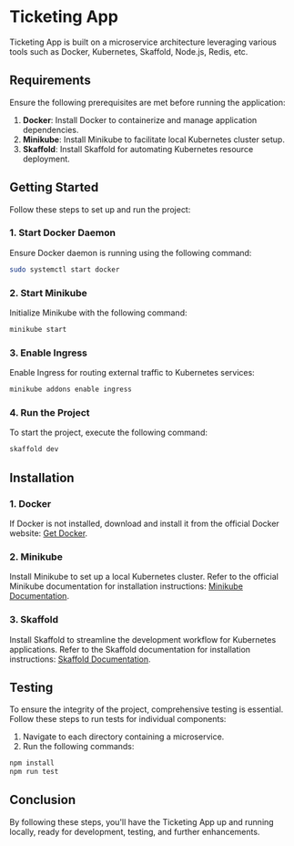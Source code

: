 # Ticketing App

Ticketing App is built on a microservice architecture leveraging various tools such as Docker, Kubernetes, Skaffold, Node.js, Redis, etc.

## Requirements
Ensure the following prerequisites are met before running the application:

1. **Docker**: Install Docker to containerize and manage application dependencies.
2. **Minikube**: Install Minikube to facilitate local Kubernetes cluster setup.
3. **Skaffold**: Install Skaffold for automating Kubernetes resource deployment.

## Getting Started
Follow these steps to set up and run the project:

### 1. Start Docker Daemon
Ensure Docker daemon is running using the following command:

```bash
sudo systemctl start docker
```

### 2. Start Minikube
Initialize Minikube with the following command:

```bash
minikube start
```

### 3. Enable Ingress
Enable Ingress for routing external traffic to Kubernetes services:

```bash
minikube addons enable ingress
```

### 4. Run the Project
To start the project, execute the following command:

```bash
skaffold dev
```

## Installation

### 1. Docker
If Docker is not installed, download and install it from the official Docker website: [Get Docker](https://www.docker.com/get-started).

### 2. Minikube
Install Minikube to set up a local Kubernetes cluster. Refer to the official Minikube documentation for installation instructions: [Minikube Documentation](https://minikube.sigs.k8s.io/docs/).

### 3. Skaffold
Install Skaffold to streamline the development workflow for Kubernetes applications. Refer to the Skaffold documentation for installation instructions: [Skaffold Documentation](https://skaffold.dev/docs/install/).

## Testing
To ensure the integrity of the project, comprehensive testing is essential. Follow these steps to run tests for individual components:

1. Navigate to each directory containing a microservice.
2. Run the following commands:

```bash
npm install
npm run test
```

## Conclusion
By following these steps, you'll have the Ticketing App up and running locally, ready for development, testing, and further enhancements.
